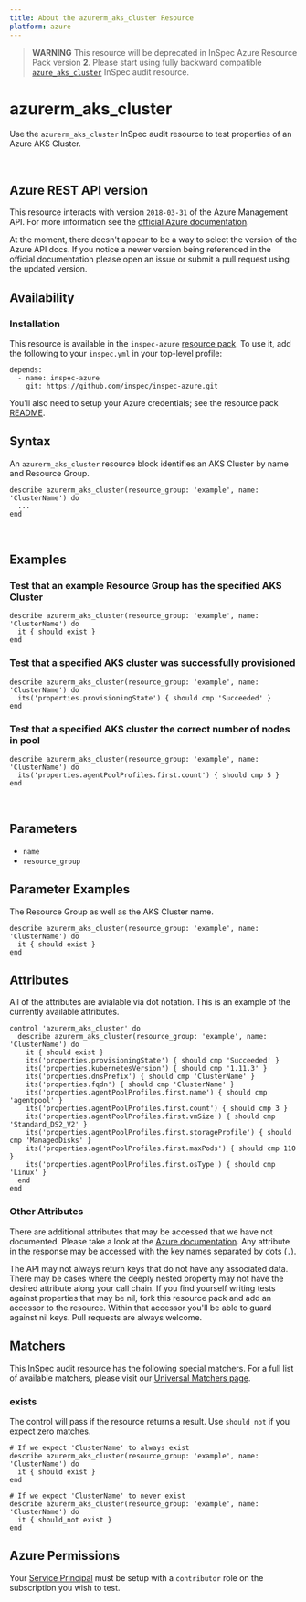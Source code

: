 ```yaml
---
title: About the azurerm_aks_cluster Resource
platform: azure
---
```


> <b>WARNING</b>  This resource will be deprecated in InSpec Azure Resource Pack version **2**. Please start using fully backward compatible [`azure_aks_cluster`](azure_aks_cluster.md) InSpec audit resource.

# azurerm\_aks\_cluster

Use the `azurerm_aks_cluster` InSpec audit resource to test properties of an Azure AKS Cluster.

<br />

## Azure REST API version

This resource interacts with version `2018-03-31` of the Azure Management API.
For more information see the [official Azure documentation](https://docs.microsoft.com/en-us/rest/api/aks/managedclusters/get).

At the moment, there doesn't appear to be a way to select the version of the
Azure API docs. If you notice a newer version being referenced in the official
documentation please open an issue or submit a pull request using the updated
version.

## Availability

### Installation

This resource is available in the `inspec-azure` [resource
pack](https://www.inspec.io/docs/reference/glossary/#resource-pack). To use it, add the
following to your `inspec.yml` in your top-level profile:

    depends:
      - name: inspec-azure
        git: https://github.com/inspec/inspec-azure.git

You'll also need to setup your Azure credentials; see the resource pack
[README](https://github.com/inspec/inspec-azure#inspec-for-azure).

## Syntax

An `azurerm_aks_cluster` resource block identifies an AKS Cluster by name and Resource Group.

    describe azurerm_aks_cluster(resource_group: 'example', name: 'ClusterName') do
      ...
    end

<br />

## Examples

### Test that an example Resource Group has the specified AKS Cluster

    describe azurerm_aks_cluster(resource_group: 'example', name: 'ClusterName') do
      it { should exist }
    end

### Test that a specified AKS cluster was successfully provisioned

    describe azurerm_aks_cluster(resource_group: 'example', name: 'ClusterName') do
      its('properties.provisioningState') { should cmp 'Succeeded' }
    end

### Test that a specified AKS cluster the correct number of nodes in pool

    describe azurerm_aks_cluster(resource_group: 'example', name: 'ClusterName') do
      its('properties.agentPoolProfiles.first.count') { should cmp 5 }
    end

<br />

## Parameters

  - `name`
  - `resource_group`

## Parameter Examples

The Resource Group as well as the AKS Cluster name.

    describe azurerm_aks_cluster(resource_group: 'example', name: 'ClusterName') do
      it { should exist }
    end

## Attributes

All of the attributes are avialable via dot notation. This is an example of the currently available attributes.

```
control 'azurerm_aks_cluster' do
  describe azurerm_aks_cluster(resource_group: 'example', name: 'ClusterName') do
    it { should exist }
    its('properties.provisioningState') { should cmp 'Succeeded' }
    its('properties.kubernetesVersion') { should cmp '1.11.3' }
    its('properties.dnsPrefix') { should cmp 'ClusterName' }
    its('properties.fqdn') { should cmp 'ClusterName' }
    its('properties.agentPoolProfiles.first.name') { should cmp 'agentpool' }
    its('properties.agentPoolProfiles.first.count') { should cmp 3 }
    its('properties.agentPoolProfiles.first.vmSize') { should cmp 'Standard_DS2_V2' }
    its('properties.agentPoolProfiles.first.storageProfile') { should cmp 'ManagedDisks' }
    its('properties.agentPoolProfiles.first.maxPods') { should cmp 110 }
    its('properties.agentPoolProfiles.first.osType') { should cmp 'Linux' }
  end
end
```


### Other Attributes

There are additional attributes that may be accessed that we have not
documented. Please take a look at the [Azure documentation](#-Azure-REST-API-version).
Any attribute in the response may be accessed with the key names separated by
dots (`.`).

The API may not always return keys that do not have any associated data. There
may be cases where the deeply nested property may not have the desired
attribute along your call chain. If you find yourself writing tests against
properties that may be nil, fork this resource pack and add an accessor to the
resource. Within that accessor you'll be able to guard against nil keys. Pull
requests are always welcome.

## Matchers

This InSpec audit resource has the following special matchers. For a full list of
available matchers, please visit our [Universal Matchers
page](https://www.inspec.io/docs/reference/matchers/).

### exists

The control will pass if the resource returns a result. Use `should_not` if you expect
zero matches.

    # If we expect 'ClusterName' to always exist
    describe azurerm_aks_cluster(resource_group: 'example', name: 'ClusterName') do
      it { should exist }
    end

    # If we expect 'ClusterName' to never exist
    describe azurerm_aks_cluster(resource_group: 'example', name: 'ClusterName') do
      it { should_not exist }
    end

## Azure Permissions

Your [Service
Principal](https://docs.microsoft.com/en-us/azure/azure-resource-manager/resource-group-create-service-principal-portal)
must be setup with a `contributor` role on the subscription you wish to test.
